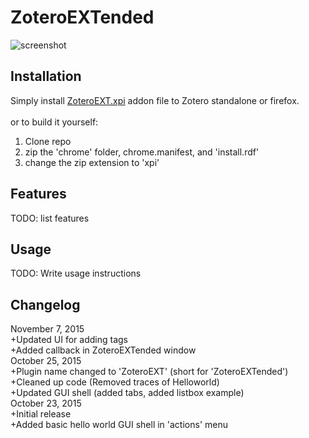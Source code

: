 # ZoteroEXTended

![screenshot](http://i.imgur.com/LuefjsP.png)

## Installation

Simply install [ZoteroEXT.xpi](https://github.com/CSCC01-Fall2015/team02-course-project/releases/download/0.01a/ZoteroEXT.xpi) addon file to Zotero standalone or firefox.
<br/>
<br/>
or to build it yourself:<br/>
1. Clone repo<br/>
2. zip the 'chrome' folder, chrome.manifest, and 'install.rdf'<br/>
3. change the zip extension to 'xpi'<br/>

## Features

TODO: list features

## Usage

TODO: Write usage instructions

## Changelog
November 7, 2015 
<br />
+Updated UI for adding tags 
<br />
+Added callback in ZoteroEXTended window 
<br />
October 25, 2015
<br />
+Plugin name changed to 'ZoteroEXT' (short for 'ZoteroEXTended') 
<br />
+Cleaned up code (Removed traces of Helloworld)
<br/>
+Updated GUI shell (added tabs, added listbox example)
<br/>
October 23, 2015
<br />
+Initial release 
<br />
+Added basic hello world GUI shell in 'actions' menu